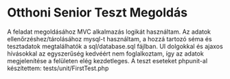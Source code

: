 # Otthoni Senior Teszt Megoldás

A feladat megoldásához MVC alkalmazás logikát használtam.
Az adatok ellenőrzéshez/tárolásához mysql-t használtam, a hozzá tartozó séma és tesztadatok megtalálhatók a sql/database.sql fájlban.
UI dolgokkal és ajaxos hívásokkal az egyszerűség kedvéért nem foglalkoztam, így az adatok megjelenítése a felületen elég kezdetleges.
A teszt eseteket phpunit-al készítettem: tests/unit/FirstTest.php